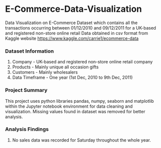 # E-Commerce-Data-Visualization
Data Visualization on E-Commerce Dataset which contains all the transactions occurring between 01/12/2010 and 09/12/2011 for a UK-based and registered non-store online retail
Data obtained in csv format from Kaggle website https://www.kaggle.com/carrie1/ecommerce-data

### Dataset Information
1.  Company - UK-based and registered non-store online retail company
2.  Products - Mainly unique all occasion gifts
3.  Customers - Mainly wholesalers
4.  Data Timeframe - One year (1st Dec, 2010 to 9th Dec, 2011)

### Project Summary
This project uses python libraries pandas, numpy, seaborn and matplotlib within the 
Jupyter notebook environment for data cleaning and visualization.
Missing values found in dataset was removed for better analysis.

### Analysis Findings 
1.  No sales data was recorded for Saturday throughout the whole year.
